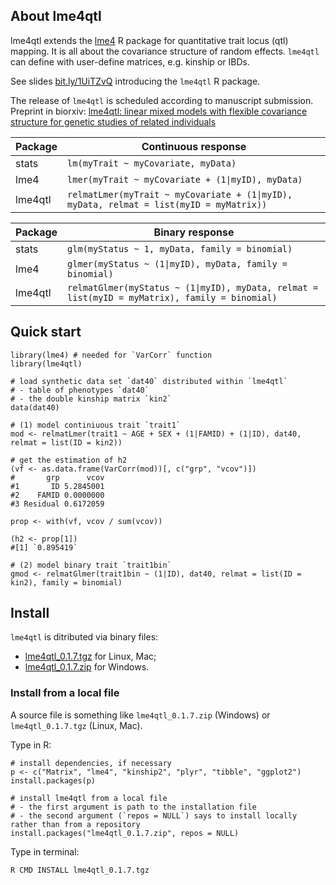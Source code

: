 ## About lme4qtl

lme4qtl extends the [lme4](https://github.com/lme4/lme4) R package for quantitative trait locus (qtl) mapping. It is all about the covariance structure of random effects. `lme4qtl` can define with user-define matrices,
e.g. kinship or IBDs.

See slides [bit.ly/1UiTZvQ](http://bit.ly/1UiTZvQ) introducing the `lme4qtl` R package.

The release of `lme4qtl` is scheduled according to manuscript submission.
Preprint in biorxiv: [lme4qtl: linear mixed models with flexible covariance structure for genetic studies of related individuals](http://biorxiv.org/content/early/2017/05/18/139816.1)

|  Package | Continuous response |
|----------|---------------------|
| stats   | `lm(myTrait ~ myCovariate, myData)` |
| lme4    | `lmer(myTrait ~ myCovariate + (1\|myID), myData)` |
| lme4qtl | `relmatLmer(myTrait ~ myCovariate + (1\|myID), myData, relmat = list(myID = myMatrix))` |

|  Package | Binary response |
|----------|---------------------|
| stats    | `glm(myStatus ~ 1, myData, family = binomial)` |
| lme4    | `glmer(myStatus ~ (1\|myID), myData, family = binomial)` |
| lme4qtl | `relmatGlmer(myStatus ~ (1\|myID), myData, relmat = list(myID = myMatrix), family = binomial)` |


## Quick start

```
library(lme4) # needed for `VarCorr` function
library(lme4qtl)

# load synthetic data set `dat40` distributed within `lme4qtl`
# - table of phenotypes `dat40`
# - the double kinship matrix `kin2`
data(dat40)

# (1) model continiuous trait `trait1`
mod <- relmatLmer(trait1 ~ AGE + SEX + (1|FAMID) + (1|ID), dat40, relmat = list(ID = kin2))

# get the estimation of h2
(vf <- as.data.frame(VarCorr(mod))[, c("grp", "vcov")])
#       grp      vcov
#1       ID 5.2845001
#2    FAMID 0.0000000
#3 Residual 0.6172059

prop <- with(vf, vcov / sum(vcov))

(h2 <- prop[1]) 
#[1] `0.895419`

# (2) model binary trait `trait1bin`
gmod <- relmatGlmer(trait1bin ~ (1|ID), dat40, relmat = list(ID = kin2), family = binomial)
```

## Install

`lme4qtl` is ditributed via binary files:

- [lme4qtl_0.1.7.tgz](https://github.com/variani/lme4qtl/releases/download/v0.1.7/lme4qtl_0.1.7.tgz) for Linux, Mac;
- [lme4qtl_0.1.7.zip](https://github.com/variani/lme4qtl/releases/download/v0.1.7/lme4qtl_0.1.7.zip) for Windows.

### Install from a local file

A source file is something like `lme4qtl_0.1.7.zip` (Windows) or `lme4qtl_0.1.7.tgz` (Linux, Mac).

Type in R:

```
# install dependencies, if necessary
p <- c("Matrix", "lme4", "kinship2", "plyr", "tibble", "ggplot2")
install.packages(p)

# install lme4qtl from a local file
# - the first argument is path to the installation file
# - the second argument (`repos = NULL`) says to install locally rather than from a repository
install.packages("lme4qtl_0.1.7.zip", repos = NULL)
```

Type in terminal:

```
R CMD INSTALL lme4qtl_0.1.7.tgz
```
